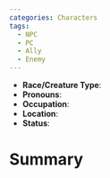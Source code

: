 ```yaml
---
categories: Characters
tags:
  - NPC
  - PC
  - Ally
  - Enemy
---
```

- **Race/Creature Type**: 
- **Pronouns**:  
- **Occupation**: 
- **Location**: 
- **Status**:
# Summary
